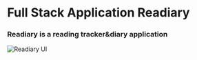 # Full Stack Application Readiary
### Readiary is a reading tracker&diary application
![Readiary UI](https://user-images.githubusercontent.com/74289509/101921953-21d1db80-3c00-11eb-85b7-ae132c1cf0e8.png)


